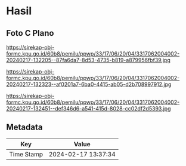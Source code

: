 # Hasil

## Foto C Plano

https://sirekap-obj-formc.kpu.go.id/60b8/pemilu/ppwp/33/17/06/20/04/3317062004002-20240217-132205--87fa6da7-8d53-4735-b819-a879956fbf39.jpg

https://sirekap-obj-formc.kpu.go.id/60b8/pemilu/ppwp/33/17/06/20/04/3317062004002-20240217-132323--af0201a7-6ba0-4415-ab05-d2b708997912.jpg

https://sirekap-obj-formc.kpu.go.id/60b8/pemilu/ppwp/33/17/06/20/04/3317062004002-20240217-132451--def346d6-a541-415d-8028-cc02df2d5393.jpg


## Metadata

| Key        | Value               |
| ---------- | ------------------- |
| Time Stamp | 2024-02-17 13:37:34 |



